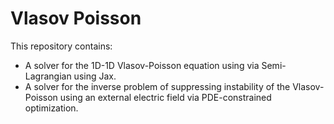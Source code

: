 # Vlasov Poisson

This repository contains:

- A solver for the 1D-1D Vlasov-Poisson equation using via Semi-Lagrangian using Jax.
- A solver for the inverse problem of suppressing instability of the Vlasov-Poisson using an external electric field via PDE-constrained optimization.
